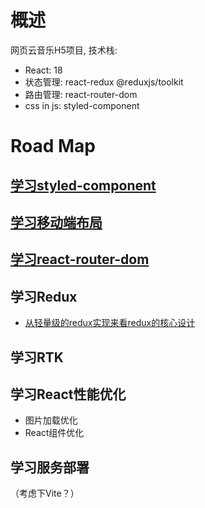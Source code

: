 # 概述
网页云音乐H5项目, 技术栈:
- React: 18
- 状态管理: react-redux @reduxjs/toolkit
- 路由管理: react-router-dom
- css in js: styled-component

# Road Map
## [学习styled-component](note-docs/styled-component.md)
## [学习移动端布局](note-docs/mobile-css-layout.md)
## [学习react-router-dom](note-docs/react-router.md)


## 学习Redux
- [从轻量级的redux实现来看redux的核心设计](note-docs/mini-redux/)

## 学习RTK


## 学习React性能优化
- 图片加载优化
- React组件优化


## 学习服务部署
（考虑下Vite？）